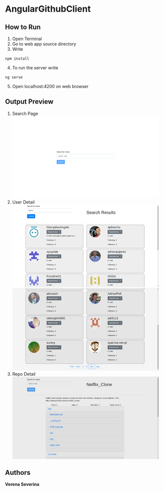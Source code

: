 # AngularGithubClient

## How to Run
1. Open Terminal
2. Go to web app source directory
3. Write
```
npm install
```
4. To run the server write
```
ng serve
```
5. Open localhost:4200 on web browser

## Output Preview
1. Search Page
![](screenshot/searchpage.png)
2. User Detail
![](screenshot/userpage1.png)
![](screenshot/userpage2.png)
3. Repo Detail
![](screenshot/repopage.png)

## Authors
**Verena Severina**